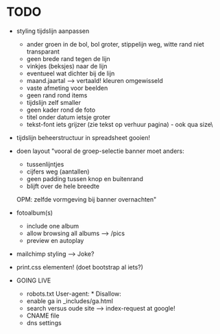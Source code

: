 TODO
====
- styling tijdslijn aanpassen

    - ander groen in de bol, bol groter, stippelijn weg, witte rand niet transparant
    - geen brede rand tegen de lijn
    - vinkjes (beksjes) naar de lijn
    - eventueel wat dichter bij de lijn
    - maand.jaartal --> vertaald! kleuren omgewisseld
    - vaste afmeting voor beelden
    - geen rand rond items
    - tijdslijn zelf smaller
    - geen kader rond de foto
    - titel onder datum ietsje groter
    - tekst-font iets grijzer (zie tekst op verhuur pagina) - ook qua size\

- tijdslijn beheerstructuur in spreadsheet gooien!


- doen layout
    "vooral de groep-selectie banner moet anders:
    - tussenlijntjes 
    - cijfers weg (aantallen)
    - geen padding tussen knop en buitenrand
    - blijft over de hele breedte

    OPM: zelfde vormgeving bij banner overnachten"


- fotoalbum(s)
  - include one album
  - allow browsing all albums --> /pics
  - preview en autoplay

- mailchimp styling --> Joke?

- print.css elementen! (doet bootstrap al iets?)
  
- GOING LIVE 
  - robots.txt
        User-agent: *
        Disallow:
  - enable ga in _includes/ga.html
  - search versus oude site --> index-request at google!
  - CNAME file
  - dns settings